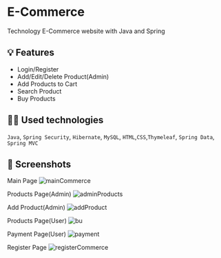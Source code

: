 # E-Commerce
Technology E-Commerce website with Java and Spring

## 💡 Features
- Login/Register
- Add/Edit/Delete Product(Admin)
- Add Products to Cart
- Search Product
- Buy Products

## 👨‍💻 Used technologies
`Java`, `Spring Security`, `Hibernate`, `MySQL`, `HTML`,`CSS`,`Thymeleaf`, `Spring Data`, `Spring MVC` 

## 📸 Screenshots
Main Page
![mainCommerce](https://user-images.githubusercontent.com/98694275/188326341-a9693b45-14d6-48f2-8d10-af50105619ff.png)

Products Page(Admin)
![adminProducts](https://user-images.githubusercontent.com/98694275/188326384-13c1993f-4c0a-4d51-844a-0107ba698d5b.png)

Add Product(Admin)
![addProduct](https://user-images.githubusercontent.com/98694275/188326397-d28bfc89-349e-4637-8fd4-ef2879bfb27f.png)

Products Page(User)
![bu](https://user-images.githubusercontent.com/98694275/188326414-d87c850e-e040-43c8-946f-20badc9cc3da.png)

Payment Page(User)
![payment](https://user-images.githubusercontent.com/98694275/188326540-02761348-99bc-4e60-8553-4a1323bdab41.png)

Register Page
![registerCommerce](https://user-images.githubusercontent.com/98694275/188326439-4c093519-b8b4-41fc-8d4e-254e9699f2bb.png)
